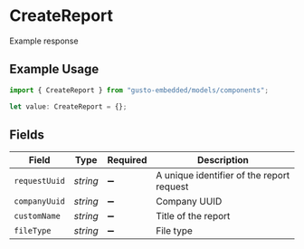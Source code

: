 # CreateReport

Example response

## Example Usage

```typescript
import { CreateReport } from "gusto-embedded/models/components";

let value: CreateReport = {};
```

## Fields

| Field                                     | Type                                      | Required                                  | Description                               |
| ----------------------------------------- | ----------------------------------------- | ----------------------------------------- | ----------------------------------------- |
| `requestUuid`                             | *string*                                  | :heavy_minus_sign:                        | A unique identifier of the report request |
| `companyUuid`                             | *string*                                  | :heavy_minus_sign:                        | Company UUID                              |
| `customName`                              | *string*                                  | :heavy_minus_sign:                        | Title of the report                       |
| `fileType`                                | *string*                                  | :heavy_minus_sign:                        | File type                                 |